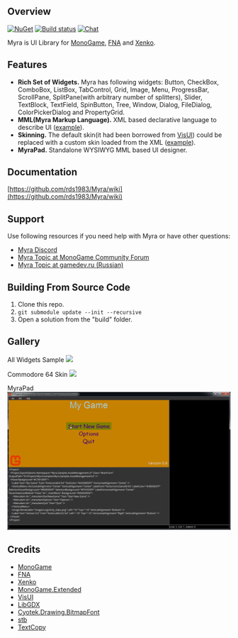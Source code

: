 ## Overview
[![NuGet](https://img.shields.io/nuget/v/Myra.svg)](https://www.nuget.org/packages/Myra/) [![Build status](https://ci.appveyor.com/api/projects/status/ec4fpr4v0gn9moi7?svg=true)](https://ci.appveyor.com/project/RomanShapiro/myra) [![Chat](https://img.shields.io/discord/628186029488340992.svg)](https://discord.gg/ZeHxhCY)

Myra is UI Library for [MonoGame](http://www.monogame.net/), [FNA](https://github.com/FNA-XNA/FNA) and [Xenko](https://github.com/xenko3d/xenko).  

## Features
* **Rich Set of Widgets.** Myra has following widgets: Button, CheckBox, ComboBox, ListBox, TabControl, Grid, Image, Menu, ProgressBar, ScrollPane, SplitPane(with arbitrary number of splitters), Slider, TextBlock, TextField, SpinButton, Tree, Window, Dialog, FileDialog, ColorPickerDialog and PropertyGrid.
* **MML(Myra Markup Language).** XML based declarative language to describe UI ([example](/samples/Myra.Samples.AllWidgets/allControls.xml)).
* **Skinning.**  The default skin(it had been borrowed from [VisUI](https://github.com/kotcrab/vis-ui)) could be replaced with a custom skin loaded from the XML ([example](/samples/Myra.Samples.CustomUIStylesheet/Resources/ui_stylesheet.xml)).
* **MyraPad.** Standalone WYSIWYG MML based UI designer.

## Documentation
[https://github.com/rds1983/Myra/wiki](https://github.com/rds1983/Myra/wiki)

## Support
Use following resources if you need help with Myra or have other questions:
* [Myra Discord](https://discord.gg/ZeHxhCY)
* [Myra Topic at MonoGame Community Forum](http://community.monogame.net/t/myra-ui-library-for-the-monogame)
* [Myra Topic at gamedev.ru (Russian)](https://gamedev.ru/code/forum/?id=241617)

## Building From Source Code
1. Clone this repo.
2. `git submodule update --init --recursive`
3. Open a solution from the "build" folder.

## Gallery
All Widgets Sample
![](/images/AllWidgetsSample.png)

Commodore 64 Skin
![](/images/CustomStylesheetSample.png)

MyraPad
![](/images/MyraPad.png)

## Credits
* [MonoGame](http://www.monogame.net/)
* [FNA](https://github.com/FNA-XNA/FNA)
* [Xenko](https://github.com/xenko3d/xenko)
* [MonoGame.Extended](https://github.com/craftworkgames/MonoGame.Extended)
* [VisUI](https://github.com/kotcrab/vis-editor/wiki/VisUI)
* [LibGDX](http://libgdx.badlogicgames.com/)
* [Cyotek.Drawing.BitmapFont](https://github.com/cyotek/Cyotek.Drawing.BitmapFont)
* [stb](https://github.com/nothings/stb)
* [TextCopy](https://github.com/SimonCropp/TextCopy)
